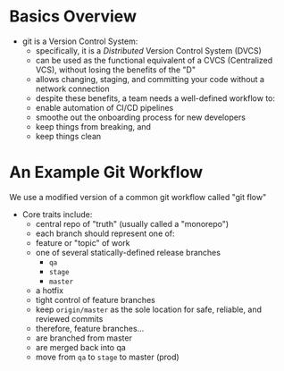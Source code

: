 Basics Overview
===============

- git is a Version Control System:
    - specifically, it is a _Distributed_ Version Control System (DVCS)
    - can be used as the functional equivalent of a CVCS (Centralized VCS), without losing the benefits of the "D"
    - allows changing, staging, and committing your code without a network connection
    - despite these benefits, a team needs a well-defined workflow to:
	- enable automation of CI/CD pipelines 
	- smoothe out the onboarding process for new developers
	- keep things from breaking, and
	- keep things clean

An Example Git Workflow 
==========

We use a modified version of a common git workflow called "git flow"

- Core traits include:
    - central repo of "truth" (usually called a "monorepo")
    - each branch should represent one of:
	- feature or "topic" of work
	- one of several statically-defined release branches
		- `qa`
		- `stage`
		- `master`
	- a hotfix
    - tight control of feature branches 
    - keep `origin/master` as the sole location for safe, reliable, and reviewed commits
    - therefore, feature branches... 
	- are branched from master
	- are merged back into qa
	- move from `qa` to `stage` to master (prod)
